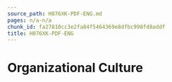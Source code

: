 ```yaml
---
source_path: H076XK-PDF-ENG.md
pages: n/a-n/a
chunk_id: fa27810cc3e2fa84f5464369e8dfbc998fd8addf
title: H076XK-PDF-ENG
---
```

# Organizational Culture
